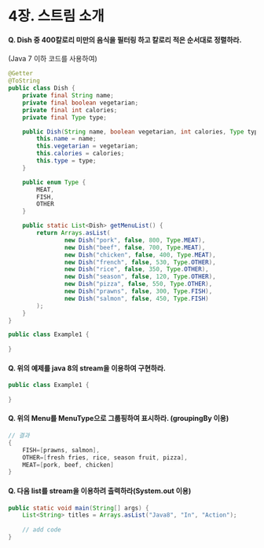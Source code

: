 # 4장. 스트림 소개



#### Q. Dish 중 400칼로리 미만의 음식을 필터링 하고 칼로리 적은 순서대로 정렬하라.

(Java 7 이하 코드를 사용하여)

```java
@Getter
@ToString
public class Dish {
    private final String name;
    private final boolean vegetarian;
    private final int calories;
    private final Type type;

    public Dish(String name, boolean vegetarian, int calories, Type type) {
        this.name = name;
        this.vegetarian = vegetarian;
        this.calories = calories;
        this.type = type;
    }

    public enum Type {
        MEAT,
        FISH,
        OTHER
    }

    public static List<Dish> getMenuList() {
        return Arrays.asList(
                new Dish("pork", false, 800, Type.MEAT),
                new Dish("beef", false, 700, Type.MEAT),
                new Dish("chicken", false, 400, Type.MEAT),
                new Dish("french", false, 530, Type.OTHER),
                new Dish("rice", false, 350, Type.OTHER),
                new Dish("season", false, 120, Type.OTHER),
                new Dish("pizza", false, 550, Type.OTHER),
                new Dish("prawns", false, 300, Type.FISH),
                new Dish("salmon", false, 450, Type.FISH)
        );
    }
}

```



```java
public class Example1 {
    
}
```



#### Q. 위의 예제를 java 8의 stream을 이용하여 구현하라.

```java
public class Example1 {
    
}
```



#### Q. 위의 Menu를 MenuType으로 그룹핑하여 표시하라. (groupingBy 이용)

```java
// 결과
{
    FISH=[prawns, salmon],
    OTHER=[fresh fries, rice, season fruit, pizza],
    MEAT=[pork, beef, chicken]
}
```



#### Q. 다음 list를 stream을 이용하려 출력하라(System.out 이용)

```java
public static void main(String[] args) {
    List<String> titles = Arrays.asList("Java8", "In", "Action");
    
    // add code
}
```

